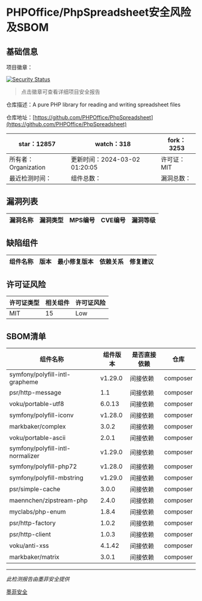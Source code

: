 # PHPOffice/PhpSpreadsheet安全风险及SBOM

## 基础信息

项目徽章：

[![Security Status](https://www.murphysec.com/platform3/v31/badge/1765450421346680832.svg)](https://www.murphysec.com/console/report/1692241076500189184/1765450421346680832)

> 点击徽章可查看详细项目安全报告

仓库描述：A pure PHP library for reading and writing spreadsheet files

仓库地址：[https://github.com/PHPOffice/PhpSpreadsheet](https://github.com/PHPOffice/PhpSpreadsheet)

| star：12857 | watch：318 | fork：3253 |
| ----------- | -------------- | ------------ |
| 所有者：Organization | 更新时间：2024-03-02 01:20:05 | 许可证：MIT |
| 最近检测时间： | 组件总数： | 漏洞总数： |




## 漏洞列表

| 漏洞名称 | 漏洞类型 | MPS编号 | CVE编号 | 漏洞等级 |
| ------- | ------ | ------- | ------ | ----- |





## 缺陷组件

| 组件名称 | 版本 | 最小修复版本 | 依赖关系 | 修复建议 |
| -------- | ---- | ------------ | -------- | -------- |





## 许可证风险

| 许可证类型 | 相关组件 | 许可证风险 |
| ---------- | -------- | ---------- |
|MIT|15|Low|




## SBOM清单

| 组件名称 | 组件版本 | 是否直接依赖 | 仓库 |
| -------- | -------- | ------------ | ---- |
|symfony/polyfill-intl-grapheme|v1.29.0|间接依赖|composer|
|psr/http-message|1.1|间接依赖|composer|
|voku/portable-utf8|6.0.13|间接依赖|composer|
|symfony/polyfill-iconv|v1.28.0|间接依赖|composer|
|markbaker/complex|3.0.2|间接依赖|composer|
|voku/portable-ascii|2.0.1|间接依赖|composer|
|symfony/polyfill-intl-normalizer|v1.29.0|间接依赖|composer|
|symfony/polyfill-php72|v1.28.0|间接依赖|composer|
|symfony/polyfill-mbstring|v1.29.0|间接依赖|composer|
|psr/simple-cache|3.0.0|间接依赖|composer|
|maennchen/zipstream-php|2.4.0|间接依赖|composer|
|myclabs/php-enum|1.8.4|间接依赖|composer|
|psr/http-factory|1.0.2|间接依赖|composer|
|psr/http-client|1.0.3|间接依赖|composer|
|voku/anti-xss|4.1.42|间接依赖|composer|
|markbaker/matrix|3.0.1|间接依赖|composer|


------

*此检测报告由墨菲安全提供*

[墨菲安全](www.murphysec.com)